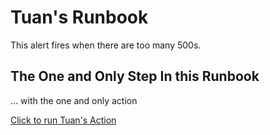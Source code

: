 # Tuan's Runbook

This alert fires when there are too many 500s.
 
## The One and Only Step In this Runbook
... with the one and only action

[Click to run Tuan's Action](https://console.demo.transposit.com/mc/transposit/actions/tuan_action)
